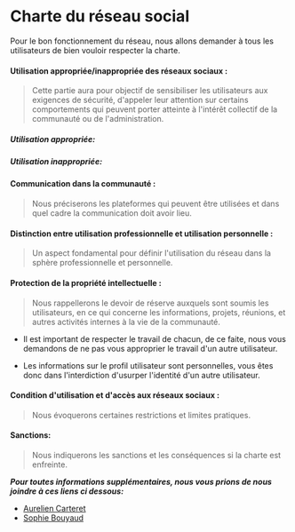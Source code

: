 Charte du réseau social
=======================

Pour le bon fonctionnement du réseau, nous allons demander à tous les utilisateurs de bien vouloir respecter la charte.

#### Utilisation appropriée/inappropriée des réseaux sociaux : 
> Cette partie aura pour objectif de sensibiliser les utilisateurs aux exigences de sécurité, d'appeler leur attention sur certains comportements qui peuvent porter 
atteinte à l'intérêt collectif de la communauté ou de l'administration.

##### Utilisation appropriée:


##### Utilisation inappropriée:

#### Communication dans la communauté : 
> Nous préciserons les plateformes qui peuvent être utilisées et dans quel cadre la communication doit avoir lieu.

#### Distinction entre utilisation professionnelle et utilisation personnelle : 
> Un aspect fondamental pour définir l'utilisation du réseau dans la sphère professionnelle et personnelle.

#### Protection de la propriété intellectuelle :
> Nous rappellerons le devoir de réserve auxquels sont soumis les utilisateurs, en ce qui concerne les informations, projets, réunions, et autres activités
internes à la vie de la communauté.

+ Il est important de respecter le travail de chacun, de ce faite, nous vous demandons de ne pas vous approprier le travail d'un autre utilisateur.

+ Les informations sur le profil utilisateur sont personnelles, vous êtes donc dans l'interdiction d'usurper l'identité d'un autre utilisateur.


#### Condition d'utilisation et d'accès aux réseaux sociaux : 
> Nous évoquerons certaines restrictions et limites pratiques.

#### Sanctions:
> Nous indiquerons les sanctions et les conséquences si la charte est enfreinte. 


_**Pour toutes informations supplémentaires, nous vous prions de nous joindre à ces liens ci dessous:**_


- [Aurelien Carteret](https://github.com/CrtAurelien)
- [Sophie Bouyaud](https://github.com/Sbouyaud)
